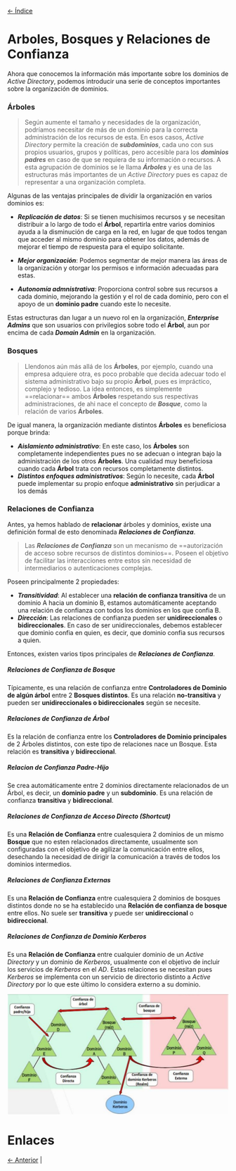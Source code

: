 [<- Índice](../SistemasWindows.md)
# Arboles, Bosques y Relaciones de Confianza

Ahora que conocemos la información más importante sobre los dominios de *Active Directory*, podemos introducir una serie de conceptos importantes sobre la organización de dominios.

### Árboles

> Según aumente el tamaño y necesidades de la organización, podríamos necesitar de más de un dominio para la correcta administración de los recursos de esta. En esos casos, *Active Directory* permite la creación de ***subdominios***, cada uno con sus propios usuarios, grupos y políticas, pero accesible para los ***dominios padres*** en caso de que se requiera de su información o recursos. A esta agrupación de dominios se le llama ***Árboles*** y es una de las estructuras más importantes de un *Active Directory* pues es capaz de representar a una organización completa.

Algunas de las ventajas principales de dividir la organización en varios dominios es:

- ***Replicación de datos***: Si se tienen muchisimos recursos y se necesitan distribuir a lo largo de todo el **Árbol**, repartirla entre varios dominios ayuda a la disminución de carga en la red, en lugar de que todos tengan que acceder al mismo dominio para obtener los datos, además de mejorar el tiempo de respuesta para el equipo solicitante.

- ***Mejor organización***: Podemos segmentar de mejor manera las áreas de la organización y otorgar los permisos e información adecuadas para estas.

- ***Autonomía admnistrativa***: Proporciona control sobre sus recursos a cada dominio, mejorando la gestión y el rol de cada dominio, pero con el apoyo de un **dominio padre** cuando este lo necesite.

Estas estructuras dan lugar a un nuevo rol en la organización, ***Enterprise Admins*** que son usuarios con privilegios sobre todo el **Árbol**, aun por encima de cada ***Domain Admin*** en la organización.
 
### Bosques

> Llendonos aún más allá de los **Árboles**, por ejemplo, cuando una empresa adquiere otra, es poco probable que decida adecuar todo el sistema administrativo bajo su propio **Árbol**, pues es impráctico, complejo y tedioso. La idea entonces, es simplemente ==relacionar== ambos **Árboles** respetando sus respectivas administraciones, de ahi nace el concepto de ***Bosque***, como la relación de varios **Árboles**.

De igual manera, la organización mediante distintos **Árboles** es beneficiosa porque brinda:

- ***Aislamiento administrativo***: En este caso, los **Árboles** son completamente independientes pues no se adecuan o integran bajo la administración de los otros **Árboles**. Una cualidad muy beneficiosa cuando cada **Árbol** trata con recursos completamente distintos.
- ***Distintos enfoques administrativos***: Según lo necesite, cada **Árbol** puede implementar su propio enfoque **administrativo** sin perjudicar a los demás

### Relaciones de Confianza

Antes, ya hemos hablado de **relacionar** árboles y dominios, existe una definición formal de esto denominada ***Relaciones de Confianza***.

> Las ***Relaciones de Confianza*** son un mecanismo de ==autorización de acceso sobre recursos de distintos dominios==. Poseen el objetivo de facilitar las interacciones entre estos sin necesidad de intermediarios o autenticaciones complejas.

Poseen principalmente 2 propiedades:

- ***Transitividad***: Al establecer una **relación de confianza transitiva** de un dominio A hacia un dominio B, estamos automáticamente aceptando una relación de confianza con todos los dominios en los que confia B.
- ***Dirección***: Las relaciones de confianza pueden ser **unidireccionales** o **bidireccionales**. En caso de ser unidireccionales, debemos establecer que dominio confia en quien, es decir, que dominio confia sus recursos a quien.

Entonces, existen varios tipos principales de ***Relaciones de Confianza***.

##### Relaciones de Confianza de Bosque
Típicamente, es una relación de confianza entre **Controladores de Dominio de algún árbol** entre 2 **Bosques distintos**. Es una relación **no-transitiva** y pueden ser **unidireccionales o bidireccionales** según se necesite.

##### Relaciones de Confianza de Árbol
Es la relación de confianza entre los **Controladores de Dominio principales** de 2 Árboles distintos, con este tipo de relaciones nace un Bosque. Esta relación es **transitiva** y **bidireccional**.

##### Relacion de Confianza Padre-Hijo
Se crea automáticamente entre 2 dominios directamente relacionados de un Árbol, es decir, un **dominio padre** y un **subdominio**. Es una relación de confianza **transitiva** y **bidireccional**.

##### Relaciones de Confianza de Acceso Directo (Shortcut)
Es una **Relación de Confianza** entre cualesquiera 2 dominios de un mismo **Bosque** que no esten relacionados directamente, usualmente son configuradas con el objetivo de agilizar la comunicación entre ellos, desechando la necesidad de dirigir la comunicación a través de todos los dominios intermedios.

##### Relaciones de Confianza Externas
Es una **Relación de Confianza** entre cualesquiera 2 dominios de bosques distintos donde no se ha establecido una **Relación de confianza de bosque** entre ellos. No suele ser **transitiva** y puede ser **unidireccional** o **bidireccional**.

##### Relaciones de Confianza de Dominio Kerberos
Es una **Relación de Confianza** entre cualquier dominio de un *Active Directory* y un dominio de *Kerberos*, usualmente con el objetivo de incluir los servicios de *Kerberos* en el *AD*. Estas relaciones se necesitan pues *Kerberos* se implementa con un servicio de directorio distinto a *Active Directory* por lo que este último lo considera externo a su dominio.

![relaciones-confianza.png](imagenes/relaciones-confianza.png)

# Enlaces

[<- Anterior](HFC28_08_2024.md) |